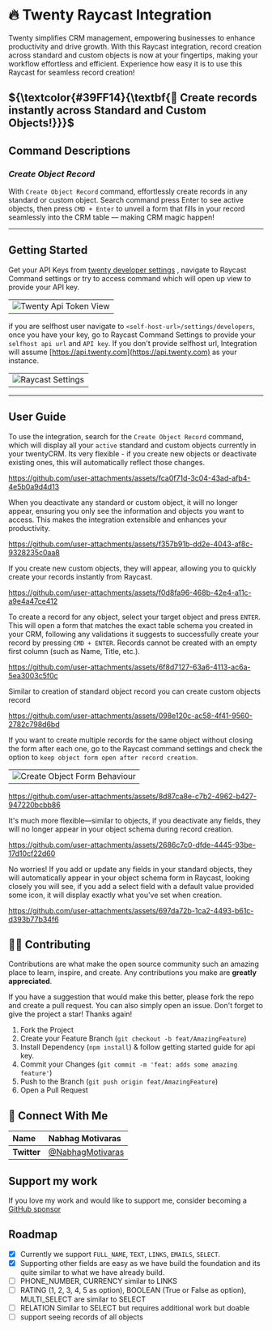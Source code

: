 <h1 align="left"> 🔥 Twenty Raycast Integration </h1>

Twenty simplifies CRM management, empowering businesses to enhance productivity and drive growth. With this Raycast integration, record creation across standard and custom objects is now at your fingertips, making your workflow effortless and efficient. Experience how easy it is to use this Raycast for seamless record creation!

## $\{\textcolor{#39FF14}{\textbf{🤝 Create records instantly across Standard and Custom Objects!}}}$

## Command Descriptions

### <i>Create Object Record</i>

With `Create Object Record` command, effortlessly create records in any standard or custom object. Search command press Enter to see active objects, then press `CMD + Enter` to unveil a form that fills in your record seamlessly into the CRM table — making CRM magic happen!

---

## Getting Started

Get your API Keys from [twenty developer settings](https://twenty.com/settings/developers) , navigate to Raycast Command settings or try to access command which will open up view to provide your API key.

<table>
  <tr>
  <td><img src="https://github.com/user-attachments/assets/7787e53b-c08a-4491-a66f-9d738195a2af" alt="Twenty Api Token View" /></td>
  </tr>
</table>

if you are selfhost user navigate to `<self-host-url>/settings/developers`, once you have your key, go to Raycast Command Settings to provide your `selfhost api url` and `API key`. If you don't provide selfhost url, Integration will assume [https://api.twenty.com](https://api.twenty.com) as your instance.

<table>
  <tr>
    <td><img src="https://github.com/user-attachments/assets/191dc74b-4856-49ba-8656-fc5668de98fb" alt="Raycast Settings"/></td>
  </tr>
</table>

---

## User Guide

To use the integration, search for the `Create Object Record` command, which will display all your `active` standard and custom objects currently in your twentyCRM. Its very flexible - if you create new objects or deactivate existing ones, this will automatically reflect those changes.

https://github.com/user-attachments/assets/fca0f71d-3c04-43ad-afb4-4e5b0a9d4d13

When you deactivate any standard or custom object, it will no longer appear, ensuring you only see the information and objects you want to access. This makes the integration extensible and enhances your productivity.

https://github.com/user-attachments/assets/f357b91b-dd2e-4043-af8c-9328235c0aa8

If you create new custom objects, they will appear, allowing you to quickly create your records instantly from Raycast.

https://github.com/user-attachments/assets/f0d8fa96-468b-42e4-a11c-a9e4a47ce412

To create a record for any object, select your target object and press `ENTER`. This will open a form that matches the exact table schema you created in your CRM, following any validations it suggests to successfully create your record by pressing `CMD + ENTER`. Records cannot be created with an empty first column (such as Name, Title, etc.).

https://github.com/user-attachments/assets/6f8d7127-63a6-4113-ac6a-5ea3003c5f0c

Similar to creation of standard object record you can create custom objects record

https://github.com/user-attachments/assets/098e120c-ac58-4f41-9560-2782c798d6bd

If you want to create multiple records for the same object without closing the form after each one, go to the Raycast command settings and check the option to `keep object form open after record creation`.

<table>
  <tr>
  <td><img src="https://github.com/user-attachments/assets/aed74a0e-74b5-4b6c-9a3d-7ce03fbe3d6f" alt="Create Object Form Behaviour" /></td>
  </tr>
</table>

https://github.com/user-attachments/assets/8d87ca8e-c7b2-4962-b427-947220bcbb86


It's much more flexible—similar to objects, if you deactivate any fields, they will no longer appear in your object schema during record creation.

https://github.com/user-attachments/assets/2686c7c0-dfde-4445-93be-17d10cf22d60

No worries! If you add or update any fields in your standard objects, they will automatically appear in your object schema form in Raycast, looking closely you will see, if you add a select field with a default value provided some icon, it will display exactly what you’ve set when creation.

https://github.com/user-attachments/assets/697da72b-1ca2-4493-b61c-d393b77b34f6

## 🧑‍💻 Contributing

Contributions are what make the open source community such an amazing place to learn, inspire, and create. Any contributions you make are **greatly appreciated**.

If you have a suggestion that would make this better, please fork the repo and create a pull request. You can also simply open an issue.
Don't forget to give the project a star! Thanks again!

1. Fork the Project
2. Create your Feature Branch (`git checkout -b feat/AmazingFeature`)
3. Install Dependency (`npm install`) & follow getting started guide for api key.
4. Commit your Changes (`git commit -m 'feat: adds some amazing feature'`)
5. Push to the Branch (`git push origin feat/AmazingFeature`)
6. Open a Pull Request

## 💬 Connect With Me

<div align="center">

| **Name**    | Nabhag Motivaras                                  |
| :---------- | :------------------------------------------------ |
| **Twitter** | [@NabhagMotivaras](https://x.com/NabhagMotivaras) |

</div>

## Support my work

If you love my work and would like to support me, consider becoming a [GitHub sponsor](https://github.com/sponsors/Nabhag8848)

## Roadmap

- [x] Currently we support `FULL_NAME`, `TEXT`, `LINKS`, `EMAILS`, `SELECT`.
- [x] Supporting other fields are easy as we have build the foundation and its quite similar to what we have already build.
- [ ] PHONE_NUMBER, CURRENCY similar to LINKS
- [ ] RATING (1, 2, 3, 4, 5 as option), BOOLEAN (True or False as option), MULTI_SELECT are similar to SELECT
- [ ] RELATION Similar to SELECT but requires additional work but doable
- [ ] support seeing records of all objects
